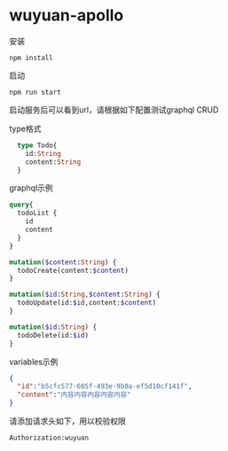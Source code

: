 # wuyuan-apollo

安装
```
npm install
```
启动
```
npm run start
```
启动服务后可以看到url，请根据如下配置测试graphql CRUD

type格式
```graphql
  type Todo{
    id:String
    content:String
  }
```

graphql示例
```graphql
query{
  todoList {
    id
    content
  }
}

mutation($content:String) {
  todoCreate(content:$content)
}

mutation($id:String,$content:String) {
  todoUpdate(id:$id,content:$content)
}

mutation($id:String) {
  todoDelete(id:$id) 
}
```

variables示例
```json
{
  "id":"b5cfc577-605f-493e-9b0a-ef5d10cf141f",
  "content":"内容内容内容内容内容"
}
```

请添加请求头如下，用以校验权限
```
Authorization:wuyuan
```
